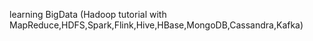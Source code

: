 learning BigData (Hadoop tutorial with MapReduce,HDFS,Spark,Flink,Hive,HBase,MongoDB,Cassandra,Kafka)
